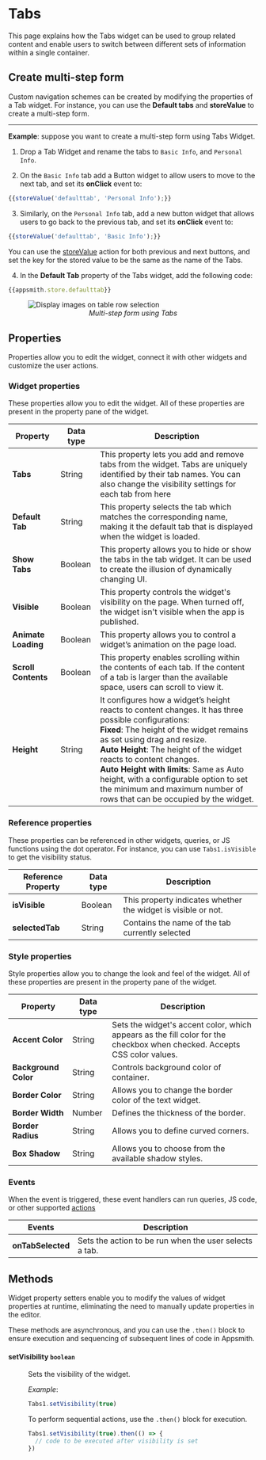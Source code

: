 # Tabs

This page explains how the Tabs widget can be used to group related content and enable users to switch between different sets of information within a single container.



## Create multi-step form

Custom navigation schemes can be created by modifying the properties of a Tab widget. For instance, you can use the **Default tabs** and **storeValue** to create a multi-step form.

---
**Example**: suppose you want to create a multi-step form using Tabs Widget.

1. Drop a Tab Widget and rename the tabs to `Basic Info`, and `Personal Info`.

2. On the `Basic Info` tab add a Button widget to allow users to move to the next tab, and set its **onClick** event to:

```js
{{storeValue('defaulttab', 'Personal Info');}}
```

3. Similarly, on the `Personal Info` tab, add a new button widget that allows users to go back to the previous tab, and set its **onClick** event to:

```js
{{storeValue('defaulttab', 'Basic Info');}}
```

You can use the [storeValue](/reference/appsmith-framework/widget-actions/store-value) action for both previous and next buttons, and set the key for the stored value to be the same as the name of the Tabs. 

4. In the **Default Tab** property of the Tabs widget, add the following code:

```js
{{appsmith.store.defaulttab}}
```

<figure>
  <img src="/img/tabs-nav.gif" style= {{width:"700px", height:"auto"}} alt="Display images on table row selection"/>
  <figcaption align = "center"><i>Multi-step form using Tabs</i></figcaption>
</figure>

## Properties

Properties allow you to edit the widget, connect it with other widgets and customize the user actions.

### Widget properties

These properties allow you to edit the widget. All of these properties are present in the property pane of the widget.

|  Property   | Data type |  Description                                                                                                                                                                      |
| -----------------| ------------ | -------------------------------------------------------------------------------------------------------------------------------------------------------------------------------- |
| **Tabs**          | String  | This property lets you add and remove tabs from the widget. Tabs are uniquely identified by their tab names. You can also change the visibility settings for each tab from here              |
| **Default Tab**     | String  | This property selects the tab which matches the corresponding name, making it the default tab that is displayed when the widget is loaded.                                                       |
| **Show Tabs**        | Boolean | This property allows you to hide or show the tabs in the tab widget. It can be used to create the illusion of dynamically changing UI. |
| **Visible**          | Boolean | This property controls the widget's visibility on the page. When turned off, the widget isn't visible when the app is published.     |
| **Animate Loading**  | Boolean | This property allows you to control a widget’s animation on the page load.                                                             |
| **Scroll Contents**  | Boolean | This property enables scrolling within the contents of each tab. If the content of a tab is larger than the available space, users can scroll to view it.                                                          |
| **Height**   | String     | It configures how a widget’s height reacts to content changes. It has three possible configurations:<br/>**Fixed**: The height of the widget remains as set using drag and resize.<br/>**Auto Height**: The height of the widget reacts to content changes.<br/>  **Auto Height with limits**: Same as Auto height, with a configurable option to set the minimum and maximum number of rows that can be occupied by the widget.                                      |

### Reference properties

These properties can be referenced in other widgets, queries, or JS functions using the dot operator. For instance, you can use `Tabs1.isVisible` to get the visibility status.

| Reference Property | Data type | Description                                                                                                                                                    |
| ----------------- | ------------ | -------------------------------------------------------------------------------------------------------------------------------------------------- |
| **isVisible**   | Boolean | This property indicates whether the widget is visible or not. |
| **selectedTab** | String | Contains the name of the tab currently selected                  |

### Style properties

Style properties allow you to change the look and feel of the widget. All of these properties are present in the property pane of the widget.

|  Property   | Data type |  Description                                                                                                                                                                      |
| -----------------| ------------ | -------------------------------------------------------------------------------------------------------------------------------------------------------------------------------- |
| **Accent Color**       | String| Sets the widget's accent color, which appears as the fill color for the checkbox when checked. Accepts CSS color values.             |
| **Background Color** | String| Controls background color of container.                 |
| **Border Color** | String| Allows you to change the border color of the text widget.                    |
| **Border Width** | Number| Defines the thickness of the border.                    |
| **Border Radius**    | String| Allows you to define curved corners.                     |
| **Box Shadow**       | String | Allows you to choose from the available shadow styles.   |

### Events

When the event is triggered, these event handlers can run queries, JS code, or other supported [actions](/reference/appsmith-framework/widget-actions)

| Events             | Description                                                                                                                                    |
| ------------------ | ---------------------------------------------------------------------------------------------------------------------------------------------- |
| **onTabSelected** | Sets the action to be run when the user selects a tab.  |


## Methods

Widget property setters enable you to modify the values of widget properties at runtime, eliminating the need to manually update properties in the editor.

These methods are asynchronous, and you can use the `.then()` block to ensure execution and sequencing of subsequent lines of code in Appsmith.


#### setVisibility `boolean`

<dd>

Sets the visibility of the widget.

*Example*:

```js
Tabs1.setVisibility(true)
```

To perform sequential actions, use the `.then()` block for execution.

```js
Tabs1.setVisibility(true).then(() => {
  // code to be executed after visibility is set
})
```

</dd>